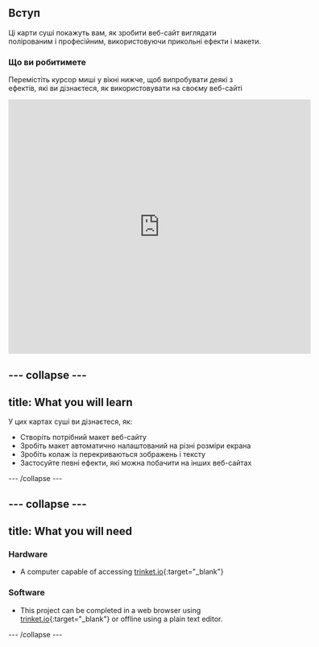 ## Вступ

Ці карти суші покажуть вам, як зробити веб-сайт виглядати полірованим і професійним, використовуючи прикольні ефекти і макети.

### Що ви робитимете

Перемістіть курсор миші у вікні нижче, щоб випробувати деякі з ефектів, які ви дізнаєтеся, як використовувати на своєму веб-сайті

<div class="trinket">
  <iframe src="https://trinket.io/embed/html/643a5cabdc?outputOnly=true&start=result" width="600" height="505" frameborder="0" marginwidth="0" marginheight="0" allowfullscreen>
  </iframe>
  <!-- <img src="images/magazine-final.png"> -->
</div>

## \--- collapse \---

## title: What you will learn

У цих картах суші ви дізнаєтеся, як:

+ Створіть потрібний макет веб-сайту
+ Зробіть макет автоматично налаштований на різні розміри екрана
+ Зробіть колаж із перекриваються зображень і тексту
+ Застосуйте певні ефекти, які можна побачити на інших веб-сайтах

\--- /collapse \---

## \--- collapse \---

## title: What you will need

### Hardware

+ A computer capable of accessing [trinket.io](https://trinket.io){:target="_blank"}

### Software

+ This project can be completed in a web browser using [trinket.io](https://trinket.io){:target="_blank"} or offline using a plain text editor.

\--- /collapse \---